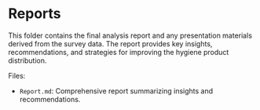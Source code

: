 # Reports  

This folder contains the final analysis report and any presentation materials derived from the survey data. The report provides key insights, recommendations, and strategies for improving the hygiene product distribution.  

Files:  
- `Report.md`: Comprehensive report summarizing insights and recommendations.  

